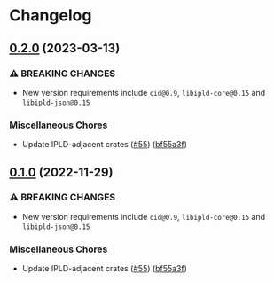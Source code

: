 # Changelog

## [0.2.0](https://github.com/bnewbold/rs-ucan/compare/ucan-v0.1.0...ucan-v0.2.0) (2023-03-13)


### ⚠ BREAKING CHANGES

* New version requirements include `cid@0.9`, `libipld-core@0.15` and `libipld-json@0.15`

### Miscellaneous Chores

* Update IPLD-adjacent crates ([#55](https://github.com/bnewbold/rs-ucan/issues/55)) ([bf55a3f](https://github.com/bnewbold/rs-ucan/commit/bf55a3ffad0095d88c6b33b0cd6504e66918064a))

## [0.1.0](https://github.com/ucan-wg/rs-ucan/compare/ucan-v0.1.0...ucan-v0.1.0) (2022-11-29)


### ⚠ BREAKING CHANGES

* New version requirements include `cid@0.9`, `libipld-core@0.15` and `libipld-json@0.15`

### Miscellaneous Chores

* Update IPLD-adjacent crates ([#55](https://github.com/ucan-wg/rs-ucan/issues/55)) ([bf55a3f](https://github.com/ucan-wg/rs-ucan/commit/bf55a3ffad0095d88c6b33b0cd6504e66918064a))
